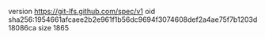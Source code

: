 version https://git-lfs.github.com/spec/v1
oid sha256:1954661afcaee2b2e961f1b56dc9694f3074608def2a4ae75f7b1203d18086ca
size 1865
